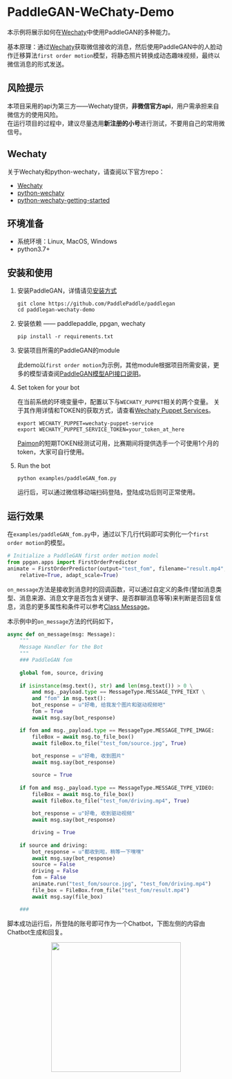 # PaddleGAN-WeChaty-Demo

本示例将展示如何在[Wechaty](https://github.com/Wechaty/wechaty)中使用PaddleGAN的多种能力。

基本原理：通过[Wechaty](https://github.com/Wechaty/wechaty)获取微信接收的消息，然后使用PaddleGAN中的人脸动作迁移算法`first order motion`模型，将静态照片转换成动态趣味视频，最终以微信消息的形式发送。

## 风险提示

本项目采用的api为第三方——Wechaty提供，**非微信官方api**，用户需承担来自微信方的使用风险。  
在运行项目的过程中，建议尽量选用**新注册的小号**进行测试，不要用自己的常用微信号。

## Wechaty

关于Wechaty和python-wechaty，请查阅以下官方repo：
- [Wechaty](https://github.com/Wechaty/wechaty)
- [python-wechaty](https://github.com/wechaty/python-wechaty)
- [python-wechaty-getting-started](https://github.com/wechaty/python-wechaty-getting-started/blob/master/README.md)


## 环境准备

- 系统环境：Linux, MacOS, Windows
-  python3.7+


## 安装和使用

1. 安装PaddleGAN，详情请见[安装方式](https://github.com/PaddlePaddle/PaddleGAN/blob/develop/docs/zh_CN/install.md)

   ```shell
   git clone https://github.com/PaddlePaddle/paddlegan
   cd paddlegan-wechaty-demo
   ```

2. 安装依赖 —— paddlepaddle, ppgan, wechaty

   ```shell
   pip install -r requirements.txt
   ```

3. 安装项目所需的PaddleGAN的module

    此demo以`first order motion`为示例，其他module根据项目所需安装，更多的模型请查阅[PaddleGAN模型API接口说明](https://github.com/PaddlePaddle/PaddleGAN/blob/develop/docs/zh_CN/apis/apps.md)。

4. Set token for your bot

    在当前系统的环境变量中，配置以下与`WECHATY_PUPPET`相关的两个变量。
    关于其作用详情和TOKEN的获取方式，请查看[Wechaty Puppet Services](https://wechaty.js.org/docs/puppet-services/)。

    ```shell
    export WECHATY_PUPPET=wechaty-puppet-service
    export WECHATY_PUPPET_SERVICE_TOKEN=your_token_at_here
    ```

    [Paimon](https://wechaty.js.org/docs/puppet-services/paimon/)的短期TOKEN经测试可用，比赛期间将提供选手一个可使用1个月的token，大家可自行使用。

4. Run the bot

   ```shell
   python examples/paddleGAN_fom.py
   ```
   运行后，可以通过微信移动端扫码登陆，登陆成功后则可正常使用。

## 运行效果

在`examples/paddleGAN_fom.py`中，通过以下几行代码即可实例化一个`first order motion`的模型。

```python
# Initialize a PaddleGAN first order motion model
from ppgan.apps import FirstOrderPredictor
animate = FirstOrderPredictor(output="test_fom", filename="result.mp4",\
    relative=True, adapt_scale=True)
```

`on_message`方法是接收到消息时的回调函数，可以通过自定义的条件(譬如消息类型、消息来源、消息文字是否包含关键字、是否群聊消息等等)来判断是否回复信息，消息的更多属性和条件可以参考[Class Message](https://github.com/Wechaty/wechaty#3-class-message)。  

本示例中的`on_message`方法的代码如下，

```python
async def on_message(msg: Message):
    """
    Message Handler for the Bot
    """
    ### PaddleGAN fom
    
    global fom, source, driving
    
    if isinstance(msg.text(), str) and len(msg.text()) > 0 \
        and msg._payload.type == MessageType.MESSAGE_TYPE_TEXT \
        and "fom" in msg.text():
        bot_response = u"好嘞, 给我发个图片和驱动视频吧"
        fom = True
        await msg.say(bot_response)

    if fom and msg._payload.type == MessageType.MESSAGE_TYPE_IMAGE:
        fileBox = await msg.to_file_box()
        await fileBox.to_file("test_fom/source.jpg", True)
        
        bot_response = u"好嘞, 收到图片"
        await msg.say(bot_response)

        source = True
        
    if fom and msg._payload.type == MessageType.MESSAGE_TYPE_VIDEO:
        fileBox = await msg.to_file_box()
        await fileBox.to_file("test_fom/driving.mp4", True)
        
        bot_response = u"好嘞, 收到驱动视频"
        await msg.say(bot_response)

        driving = True
       
    if source and driving:
        bot_response = u"都收到啦，稍等一下嘿嘿"
        await msg.say(bot_response)
        source = False
        driving = False
        fom = False
        animate.run("test_fom/source.jpg", "test_fom/driving.mp4")
        file_box = FileBox.from_file("test_fom/result.mp4")
        await msg.say(file_box)

    ###    

```

脚本成功运行后，所登陆的账号即可作为一个Chatbot，下图左侧的内容由Chatbot生成和回复。
<div align='center'>
  <img src='https://user-images.githubusercontent.com/48054808/124779361-4ca4c800-df74-11eb-9a45-e4c82bab346b.jpeg'width='300'/>
</div>

